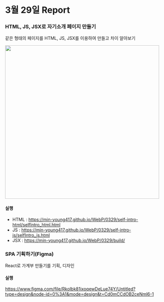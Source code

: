 # 3월 29일 Report
### HTML, JS, JSX로 자기소개 페이지 만들기

같은 형태의 페이지를 HTML, JS, JSX를 이용하여 만들고 차이 알아보기

<img src="https://github.com/min-young417/WebP/assets/122364547/7975f28c-eb55-499f-9c63-fea6b47b60ff" width="500"/>

#### 실행
- HTML : https://min-young417.github.io/WebP/0329/self-intro-html/selfIntro_html.html
- JS   : https://min-young417.github.io/WebP/0329/self-intro-js/selfIntro_js.html
- JSX  : https://min-young417.github.io/WebP/0329/build/

### SPA 기획하기(Figma)

React로 가계부 만들기를 기획, 디자인

#### 실행

https://www.figma.com/file/RkoIbk81ixoqewDeLue74Y/Untitled?type=design&node-id=0%3A1&mode=design&t=Cd0mCCdOB2ceNml6-1
